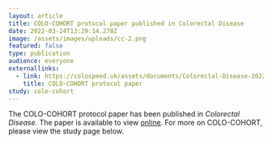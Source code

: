 ```yaml
---
layout: article
title: COLO-COHORT protocol paper published in Colorectal Disease
date: 2022-03-24T13:29:14.278Z
image: /assets/images/uploads/cc-2.png
featured: false
type: publication
audience: everyone
externallinks:
  - link: https://colospeed.uk/assets/documents/Colorectal-Disease-2022-Hampton.pdf
    title: COLO-COHORT protocol paper
study: colo-cohort
---
```

The COLO-COHORT protocol paper has been published in *Colorectal Disease.* The paper is available to view [online](https://colospeed.uk/assets/documents/Colorectal-Disease-2022-Hampton.pdf). For more on COLO-COHORT, please view the study page below.